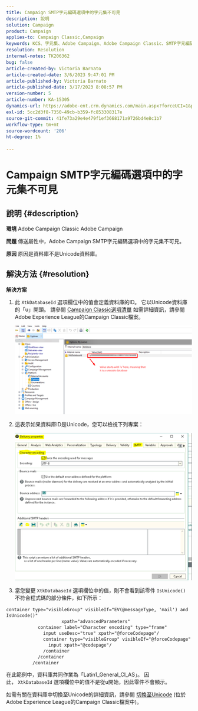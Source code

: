 ```yaml
---
title: Campaign SMTP字元編碼選項中的字元集不可見
description: 說明
solution: Campaign
product: Campaign
applies-to: Campaign Classic,Campaign
keywords: KCS、字元集、Adobe Campaign、Adobe Campaign Classic、SMTP字元編碼選項不可見、XtkDatabaseId變數
resolution: Resolution
internal-notes: TK206362
bug: false
article-created-by: Victoria Barnato
article-created-date: 3/6/2023 9:47:01 PM
article-published-by: Victoria Barnato
article-published-date: 3/17/2023 8:08:57 PM
version-number: 5
article-number: KA-15305
dynamics-url: https://adobe-ent.crm.dynamics.com/main.aspx?forceUCI=1&pagetype=entityrecord&etn=knowledgearticle&id=0082eb6b-68bc-ed11-83ff-6045bd006a22
exl-id: 5cc2d3f8-7350-49cb-b359-fc853308317e
source-git-commit: 41fe73a29e4e479f1ef3668171a9726bd4e8c1b7
workflow-type: tm+mt
source-wordcount: '206'
ht-degree: 1%

---
```


# Campaign SMTP字元編碼選項中的字元集不可見

## 說明 {#description}


<b>環境</b>
Adobe Campaign Classic Adobe Campaign

<b>問題</b>
傳送屬性中，Adobe Campaign SMTP字元編碼選項中的字元集不可見。

<b>原因</b>
原因是資料庫不是Unicode資料庫。


## 解決方法 {#resolution}


<b>解決方案</b>

1. 此 `XtkDatabaseId` 選項欄位中的值會定義資料庫的ID。 它以Unicode資料庫的「u」開頭。 請參閱 [Campaign Classic選項清單](https://experienceleague.adobe.com/docs/campaign-classic/using/installing-campaign-classic/appendices/configuring-campaign-options.html) 如需詳細資訊，請參閱Adobe Experience League的Campaign Classic檔案。



   ![](assets/bf1b2c42-ffc4-ed11-83ff-6045bd0065f9.png)
2. 這表示如果資料庫ID是Unicode，您可以檢視下列專案：

   ![](assets/a09fa8de-fdc4-ed11-83ff-6045bd0065f9.png)
3. 當您變更 `XtkDatabaseId` 選項欄位中的值，則不會看到該零件 `IsUnicode()` 不符合程式碼的部分條件，如下所示：



```
container type="visibleGroup" visibleIf="EV(@messageType, 'mail') and IsUnicode()"
                     xpath="advancedParameters"
            container label="Character encoding" type="frame"
              input useDesc="true" xpath="@forceCodepage"/
              container type="visibleGroup" visibleIf="@forceCodepage"
                input xpath="@codepage"/
              /container
            /container
          /container
```




在此範例中，資料庫共同作業為「Latin1_General_CI_AS」。 因此， `XtkDatabaseId` 選項欄位中的值不是從u開始，因此零件不會顯示。

如需有關在資料庫中切換至Unicode的詳細資訊，請參閱 [切換至Unicode](https://experienceleague.adobe.com/docs/campaign-classic/using/monitoring-campaign-classic/updating-adobe-campaign/switching-to-unicode.html) (位於Adobe Experience League的Campaign Classic檔案中)。
